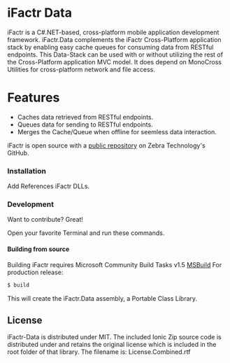 # iFactr Data


iFactr is a C#.NET-based, cross-platform mobile application development framework. iFactr.Data complements the iFactr Cross-Platform application stack by enabling easy cache queues for consuming data from RESTful endpoints. This Data-Stack can be used with or without utilizing the rest of the Cross-Platform application MVC model. It does depend on MonoCross Utilities for cross-platform network and file access. 


# Features
  - Caches data retrieved from RESTful endpoints.
  - Queues data for sending to RESTful endpoints.
  - Merges the Cache/Queue when offline for seemless data interaction.
  

iFactr is open source with a [public repository][Zebra] on Zebra Technology's GitHub.

### Installation

Add References iFactr DLLs.


### Development

Want to contribute? Great!


Open your favorite Terminal and run these commands.


#### Building from source

Building iFactr requires Microsoft Community Build Tasks v1.5 [MSBuild]
For production release:
```sh
$ build
```

This will create the iFactr.Data assembly, a Portable Class Library.

License
----

iFactr-Data is distributed under MIT. The included Ionic Zip source code is distributed under and retains the original license which is included in the root folder of that library. The filename is: License.Combined.rtf


[//]: # (These are reference links used in the body of this note and get stripped out when the markdown processor does its job. There is no need to format nicely because it shouldn't be seen. Thanks SO - http://stackoverflow.com/questions/4823468/store-comments-in-markdown-syntax)


   [Zebra]: <https://github.com/zebra>
   [MSBuild]: <https://github.com/loresoft/msbuildtasks/releases>
   [Monocross]: <https://github.com/MonoCross/MonoCross>
   
